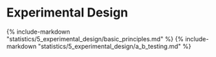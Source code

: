 # Experimental Design

{% include-markdown "statistics/5_experimental_design/basic_principles.md" %}
{% include-markdown "statistics/5_experimental_design/a_b_testing.md" %}

